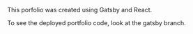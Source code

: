 This porfolio was created using Gatsby and React.

To see the deployed portfolio code, look at the gatsby branch.